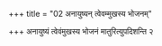 +++
title = "02 अनायुष्यन् त्वेवम्मुखस्य भोजनम्"

+++
अनायुष्यं त्वेवंमुखस्य भोजनं मातुरित्युपदिशन्ति २